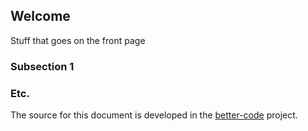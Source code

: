 ---
---
## Welcome

Stuff that goes on the front page

### Subsection 1

### Etc.

The source for this document is developed in the
[better-code](https://github.com/stlab/better-code) project.
